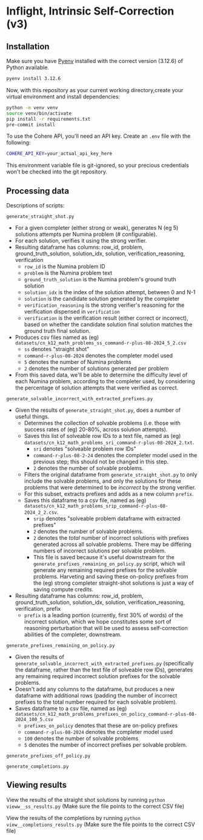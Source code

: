# Inflight, Intrinsic Self-Correction (v3)

## Installation

Make sure you have [Pyenv](https://github.com/pyenv/pyenv?tab=readme-ov-file#installation) installed with the correct version (3.12.6) of Python available.
```bash
pyenv install 3.12.6
```

Now, with this repository as your current working directory,create your virtual environment and install dependencies:
```bash
python -m venv venv
source venv/bin/activate
pip install -r requirements.txt
pre-commit install
```

To use the Cohere API, you'll need an API key. Create an `.env` file with the following:
```bash
COHERE_API_KEY=your_actual_api_key_here
```
This environment variable file is git-ignored, so your precious credentials won't be checked into the git repository.


## Processing data

Descriptions of scripts:

`generate_straight_shot.py`
- For a given completer (either strong or weak), generates N (eg 5) solutions attempts per Numina problem (# configurable).
- For each solution, verifies it using the strong verifier.
- Resulting dataframe has columns: row_id, problem, ground_truth_solution, solution_idx, solution, verification_reasoning, verification
    - `row_id` is the Numina problem ID
    - `problem` is the Numina problem text
    - `ground_truth_solution` is the Numina problem's ground truth solution
    - `solution_idx` is the index of the solution attempt, between 0 and N-1
    - `solution` is the candidate solution generated by the completer
    - `verification_reasoning` is the strong verifier's reasoning for the verification dispensed in `verification`
    - `verification` is the verification result (either correct or incorrect), based on whether the candidate solution final solution matches the ground truth final solution.
- Produces csv files named as (eg) `datasets/cn_k12_math_problems_ss_command-r-plus-08-2024_5_2.csv`
    - `ss` denotes "straight shot"
    - `command-r-plus-08-2024` denotes the completer model used
    - `5` denotes the number of Numina problems
    - `2` denotes the number of solutions generated per problem
- From this saved data, we'll be able to determine the difficulty level of each Numina problem, according to the completer used, by considering the percentage of solution attempts that were verified as correct.


`generate_solvable_incorrect_with_extracted_prefixes.py`
- Given the results of `generate_straight_shot.py`, does a number of useful things.
    - Determines the collection of solvable problems (i.e. those with success rates of (eg) 20-80%, across solution attempts).
    - Saves this list of solveable row IDs to a text file, named as (eg) `datasets/cn_k12_math_problems_sri_command-r-plus-08-2024_2.txt`.
        - `sri` denotes "solveable problem row IDs"
        - `command-r-plus-08-2-24` denotes the completer model used in the previous step; this should not be changed in this step.
        - `2` denotes the number of solvable problems.
    - Filters the original dataframe from `generate_straight_shot.py` to only include the solvable problems, and only the solutions for these problems that were determined to be _incorrect_ by the strong verifier.
    - For this subset, extracts prefixes and adds as a new column `prefix`.
    - Saves this dataframe to a csv file, named as (eg) `datasets/cn_k12_math_problems_srip_command-r-plus-08-2024_2_2.csv`.
        - `srip` denotes "solveable problem dataframe with extracted prefixes"
        - `2` denotes the number of solvable problems.
        - `2` denotes the *total* number of incorrect solutions with prefixes generated across all solvable problems. There may be differing numbers of incorrect solutions per solvable problem.
        - This file is saved because it's useful downstream for the `generate_prefixes_remaining_on_policy.py` script, which will generate any remaining required prefixes for the solvable problems. Harveting and saving these on-policy prefixes from the (eg) strong completer straight-shot solutions is just a way of saving compute credits.
- Resulting dataframe has columns: row_id, problem, ground_truth_solution, solution_idx, solution, verification_reasoning, verification, prefix
    - `prefix` is a leading portion (currently, first 30% of words) of the incorrect solution, which we hope constitutes some sort of reasoning perturbation that will be used to assess self-correction abilities of the completer, downstream.


`generate_prefixes_remaining_on_policy.py`
- Given the results of `generate_solvable_incorrect_with_extracted_prefixes.py` (specifically the dataframe, rather than the text file of solveable row IDs), generates any remaining required incorrect solution prefixes for the solvable problems.
- Doesn't add any columns to the dataframe, but produces a new dataframe with additional rows (padding the number of incorrect prefixes to the total number required for each solvable problem).
- Saves dataframe to a csv file, named as (eg) `datasets/cn_k12_math_problems_prefixes_on_policy_command-r-plus-08-2024_100_5.csv`
    - `prefixes_on_policy` denotes that these are on-policy prefixes
    - `command-r-plus-08-2024` denotes the completer model used
    - `100` denotes the number of solvable problems
    - `5` denotes the number of incorrect prefixes per solvable problem.

`generate_prefixes_off_policy.py`


`generate_completions.py`


## Viewing results

View the results of the straight shot solutions by running `python vieww__ss_results.py` (Make sure the file points to the correct CSV file) 

View the results of the completions by running `python view__completions_results.py` (Make sure the file points to the correct CSV file) 

